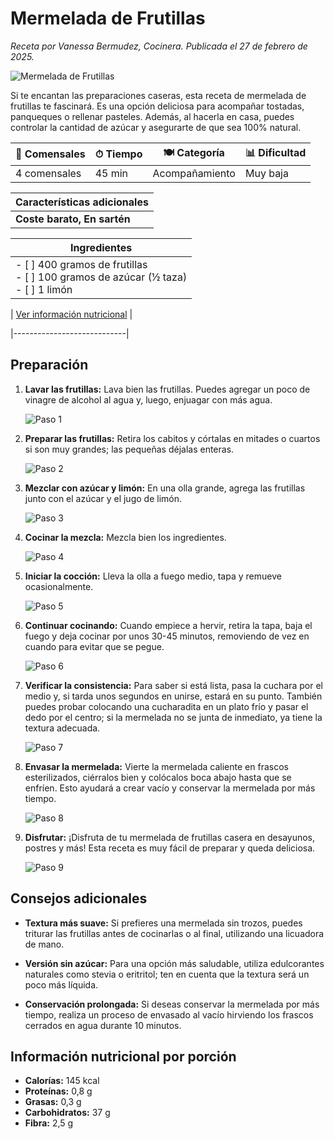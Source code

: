 # Mermelada de Frutillas

*Receta por Vanessa Bermudez, Cocinera. Publicada el 27 de febrero de 2025.*

![Mermelada de Frutillas](https://cdn0.recetasgratis.net/es/posts/9/5/9/mermelada_de_frutillas_77959_600.webp)

Si te encantan las preparaciones caseras, esta receta de mermelada de frutillas te fascinará. Es una opción deliciosa para acompañar tostadas, panqueques o rellenar pasteles. Además, al hacerla en casa, puedes controlar la cantidad de azúcar y asegurarte de que sea 100% natural.

| 👥 Comensales | ⏱ Tiempo | 🍽 Categoría | 📊 Dificultad |
|--------------|----------|-------------|--------------|
| 4 comensales | 45 min   | Acompañamiento | Muy baja |

| Características adicionales |
|----------------------------|
| **Coste barato, En sartén** |

| Ingredientes |
|-------------|
| - [ ] 400 gramos de frutillas <br> - [ ] 100 gramos de azúcar (½ taza) <br> - [ ] 1 limón |

| [Ver información nutricional](#información-nutricional-por-porción) |

|----------------------------|



## Preparación


1. **Lavar las frutillas:** Lava bien las frutillas. Puedes agregar un poco de vinagre de alcohol al agua y, luego, enjuagar con más agua.

   ![Paso 1](https://cdn0.recetasgratis.net/es/posts/9/5/9/mermelada_de_frutillas_77959_paso_0_600.webp)

2. **Preparar las frutillas:** Retira los cabitos y córtalas en mitades o cuartos si son muy grandes; las pequeñas déjalas enteras.

   ![Paso 2](https://cdn0.recetasgratis.net/es/posts/9/5/9/mermelada_de_frutillas_77959_paso_1_600.webp)

3. **Mezclar con azúcar y limón:** En una olla grande, agrega las frutillas junto con el azúcar y el jugo de limón.

   ![Paso 3](https://cdn0.recetasgratis.net/es/posts/9/5/9/mermelada_de_frutillas_77959_paso_2_600.webp)

4. **Cocinar la mezcla:** Mezcla bien los ingredientes.

   ![Paso 4](https://cdn0.recetasgratis.net/es/posts/9/5/9/mermelada_de_frutillas_77959_paso_3_600.webp)

5. **Iniciar la cocción:** Lleva la olla a fuego medio, tapa y remueve ocasionalmente.

   ![Paso 5](https://cdn0.recetasgratis.net/es/posts/9/5/9/mermelada_de_frutillas_77959_paso_4_600.webp)

6. **Continuar cocinando:** Cuando empiece a hervir, retira la tapa, baja el fuego y deja cocinar por unos 30-45 minutos, removiendo de vez en cuando para evitar que se pegue.

   ![Paso 6](https://cdn0.recetasgratis.net/es/posts/9/5/9/mermelada_de_frutillas_77959_paso_5_600.webp)

7. **Verificar la consistencia:** Para saber si está lista, pasa la cuchara por el medio y, si tarda unos segundos en unirse, estará en su punto. También puedes probar colocando una cucharadita en un plato frío y pasar el dedo por el centro; si la mermelada no se junta de inmediato, ya tiene la textura adecuada.

   ![Paso 7](https://cdn0.recetasgratis.net/es/posts/9/5/9/mermelada_de_frutillas_77959_paso_6_600.webp)

8. **Envasar la mermelada:** Vierte la mermelada caliente en frascos esterilizados, ciérralos bien y colócalos boca abajo hasta que se enfríen. Esto ayudará a crear vacío y conservar la mermelada por más tiempo.

   ![Paso 8](https://cdn0.recetasgratis.net/es/posts/9/5/9/mermelada_de_frutillas_77959_paso_7_600.webp)

9. **Disfrutar:** ¡Disfruta de tu mermelada de frutillas casera en desayunos, postres y más! Esta receta es muy fácil de preparar y queda deliciosa.

   ![Paso 9](https://cdn0.recetasgratis.net/es/posts/9/5/9/mermelada_de_frutillas_77959_paso_8_600.webp)

## Consejos adicionales

- **Textura más suave:** Si prefieres una mermelada sin trozos, puedes triturar las frutillas antes de cocinarlas o al final, utilizando una licuadora de mano.

- **Versión sin azúcar:** Para una opción más saludable, utiliza edulcorantes naturales como stevia o eritritol; ten en cuenta que la textura será un poco más líquida.

- **Conservación prolongada:** Si deseas conservar la mermelada por más tiempo, realiza un proceso de envasado al vacío hirviendo los frascos cerrados en agua durante 10 minutos.

## Información nutricional por porción

- **Calorías:** 145 kcal
- **Proteínas:** 0,8 g
- **Grasas:** 0,3 g
- **Carbohidratos:** 37 g
- **Fibra:** 2,5 g



